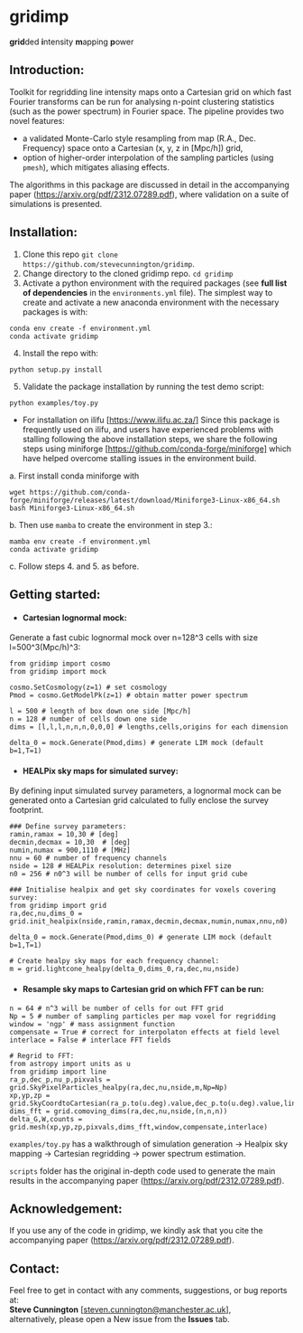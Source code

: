 # gridimp
**grid**ded **i**ntensity **m**apping **p**ower

## Introduction:
Toolkit for regridding line intensity maps onto a Cartesian grid on which fast Fourier transforms can be run for analysing n-point clustering statistics (such as the power spectrum) in Fourier space. The pipeline provides two novel features:
 - a validated Monte-Carlo style resampling from map (R.A., Dec. Frequency) space onto a Cartesian (x, y, z in [Mpc/h]) grid,
 - option of higher-order interpolation of the sampling particles (using ``pmesh``), which mitigates aliasing effects.

The algorithms in this package are discussed in detail in the accompanying paper (https://arxiv.org/pdf/2312.07289.pdf), where validation on a suite of simulations is presented.

## Installation:
1. Clone this repo `git clone https://github.com/stevecunnington/gridimp`.
2. Change directory to the cloned gridimp repo. ```cd gridimp```
3. Activate a python environment with the required packages (see **full list of dependencies** in the `environments.yml` file). The simplest way to create and activate a new anaconda environment with the necessary packages is with:
```
conda env create -f environment.yml
conda activate gridimp
```
4. Install the repo with:
```
python setup.py install
```
5. Validate the package installation by running the test demo script:
```
python examples/toy.py
```

* For installation on ilifu [https://www.ilifu.ac.za/]
Since this package is frequently used on ilifu, and users have experienced problems with stalling following the above installation steps, we share the following steps using miniforge [https://github.com/conda-forge/miniforge] which have helped overcome stalling issues in the environment build.

a. First install conda miniforge with
```
wget https://github.com/conda-forge/miniforge/releases/latest/download/Miniforge3-Linux-x86_64.sh
bash Miniforge3-Linux-x86_64.sh
```
b. Then use ``mamba`` to create the environment in step 3.:
```
mamba env create -f environment.yml
conda activate gridimp
```
c. Follow steps 4. and 5. as before.

## Getting started:

* #### Cartesian lognormal mock:
Generate a fast cubic lognormal mock over n=128^3 cells with size l=500^3(Mpc/h)^3:
```
from gridimp import cosmo
from gridimp import mock

cosmo.SetCosmology(z=1) # set cosmology
Pmod = cosmo.GetModelPk(z=1) # obtain matter power spectrum

l = 500 # length of box down one side [Mpc/h]
n = 128 # number of cells down one side
dims = [l,l,l,n,n,n,0,0,0] # lengths,cells,origins for each dimension

delta_0 = mock.Generate(Pmod,dims) # generate LIM mock (default b=1,T=1)
```

* #### HEALPix sky maps for simulated survey:
By defining input simulated survey parameters, a lognormal mock can be generated onto a Cartesian grid calculated to fully enclose the survey footprint.

```
### Define survey parameters:
ramin,ramax = 10,30 # [deg]
decmin,decmax = 10,30  # [deg]
numin,numax = 900,1110 # [MHz]
nnu = 60 # number of frequency channels
nside = 128 # HEALPix resolution: determines pixel size
n0 = 256 # n0^3 will be number of cells for input grid cube

### Initialise healpix and get sky coordinates for voxels covering survey:
from gridimp import grid
ra,dec,nu,dims_0 = grid.init_healpix(nside,ramin,ramax,decmin,decmax,numin,numax,nnu,n0)

delta_0 = mock.Generate(Pmod,dims_0) # generate LIM mock (default b=1,T=1)

# Create healpy sky maps for each frequency channel:
m = grid.lightcone_healpy(delta_0,dims_0,ra,dec,nu,nside)
```

* #### Resample sky maps to Cartesian grid on which FFT can be run:
```
n = 64 # n^3 will be number of cells for out FFT grid
Np = 5 # number of sampling particles per map voxel for regridding
window = 'ngp' # mass assignment function
compensate = True # correct for interpolaton effects at field level
interlace = False # interlace FFT fields

# Regrid to FFT:
from astropy import units as u
from gridimp import line
ra_p,dec_p,nu_p,pixvals = grid.SkyPixelParticles_healpy(ra,dec,nu,nside,m,Np=Np)
xp,yp,zp = grid.SkyCoordtoCartesian(ra_p.to(u.deg).value,dec_p.to(u.deg).value,line.nu21cm_to_z(nu_p),ramean_arr=ra.to(u.deg).value,decmean_arr=dec.to(u.deg).value,doTile=False)
dims_fft = grid.comoving_dims(ra,dec,nu,nside,(n,n,n))
delta_G,W,counts = grid.mesh(xp,yp,zp,pixvals,dims_fft,window,compensate,interlace)
```

``examples/toy.py`` has a walkthrough of simulation generation -> Healpix sky mapping -> Cartesian regridding -> power spectrum estimation.

``scripts`` folder has the original in-depth code used to generate the main results in the accompanying paper (https://arxiv.org/pdf/2312.07289.pdf).


## Acknowledgement:
If you use any of the code in gridimp, we kindly ask that you cite the accompanying paper (https://arxiv.org/pdf/2312.07289.pdf).

## Contact:
Feel free to get in contact with any comments, suggestions, or bug reports at:
<br /> **Steve Cunnington** [steven.cunnington@manchester.ac.uk],
<br /> alternatively, please open a New issue from the **Issues** tab.
